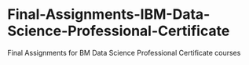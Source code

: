 # Final-Assignments-IBM-Data-Science-Professional-Certificate
Final Assignments for BM Data Science Professional Certificate courses
